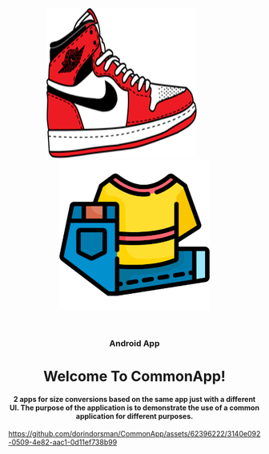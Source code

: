 <p align="center">
  <img src="https://github.com/dorindorsman/CommonApp/blob/main/shoes/src/main/res/drawable/ic_logo.png" height="300" width="300">
  &nbsp;&nbsp;&nbsp;&nbsp;&nbsp;&nbsp;&nbsp;&nbsp;&nbsp;&nbsp;&nbsp;&nbsp;
  <img src="https://github.com/dorindorsman/CommonApp/blob/main/clothes/src/main/res/drawable/ic_logo.png" height="300" width="300">
</p>

<br/>
<h3 align="center">Android App</h3>
<h1 align="center">Welcome To CommonApp!</h1>
<h4 align="center">2 apps for size conversions based on the same app just with a different UI.
The purpose of the application is to demonstrate the use of a common application for different purposes.</h4>


https://github.com/dorindorsman/CommonApp/assets/62396222/3140e092-0509-4e82-aac1-0d11ef738b99

